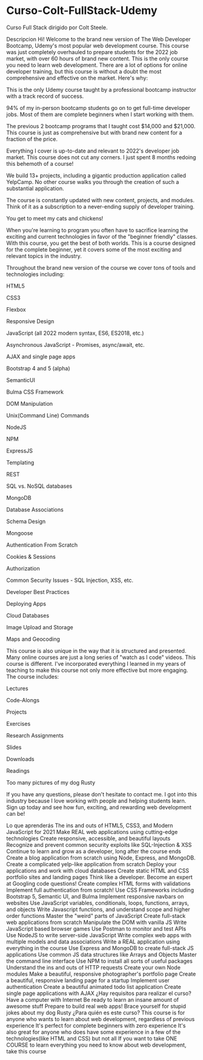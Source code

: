 # Curso-Colt-FullStack-Udemy

Curso Full Stack dirigido por Colt Steele.


Descripcion 
Hi! Welcome to the brand new version of The Web Developer Bootcamp, Udemy's most popular web development course.  This course was just completely overhauled to prepare students for the 2022 job market, with over 60 hours of brand new content. This is the only course you need to learn web development. There are a lot of options for online developer training, but this course is without a doubt the most comprehensive and effective on the market.  Here's why:

This is the only Udemy course taught by a professional bootcamp instructor with a track record of success.

94% of my in-person bootcamp students go on to get full-time developer jobs. Most of them are complete beginners when I start working with them.

The previous 2 bootcamp programs that I taught cost $14,000 and $21,000.  This course is just as comprehensive but with brand new content for a fraction of the price.

Everything I cover is up-to-date and relevant to 2022's developer job market. This course does not cut any corners. I just spent 8 months redoing this behemoth of a course!

We build 13+ projects, including a gigantic production application called YelpCamp. No other course walks you through the creation of such a substantial application.

The course is constantly updated with new content, projects, and modules.  Think of it as a subscription to a never-ending supply of developer training.

You get to meet my cats and chickens!

When you're learning to program you often have to sacrifice learning the exciting and current technologies in favor of the "beginner friendly" classes.  With this course, you get the best of both worlds.  This is a course designed for the complete beginner, yet it covers some of the most exciting and relevant topics in the industry.

Throughout the brand new version of the course we cover tons of tools and technologies including:

HTML5

CSS3

Flexbox

Responsive Design

JavaScript (all 2022 modern syntax, ES6, ES2018, etc.)

Asynchronous JavaScript - Promises, async/await, etc.

AJAX and single page apps

Bootstrap 4 and 5 (alpha)

SemanticUI

Bulma CSS Framework

DOM Manipulation

Unix(Command Line) Commands

NodeJS

NPM

ExpressJS

Templating

REST

SQL vs. NoSQL databases

MongoDB

Database Associations

Schema Design

Mongoose

Authentication From Scratch

Cookies & Sessions

Authorization

Common Security Issues - SQL Injection, XSS, etc.

Developer Best Practices

Deploying Apps

Cloud Databases

Image Upload and Storage

Maps and Geocoding

This course is also unique in the way that it is structured and presented. Many online courses are just a long series of "watch as I code" videos.  This course is different. I've incorporated everything I learned in my years of teaching to make this course not only more effective but more engaging. The course includes:

Lectures

Code-Alongs

Projects

Exercises

Research Assignments

Slides

Downloads

Readings

Too many pictures of my dog Rusty

If you have any questions, please don't hesitate to contact me.  I got into this industry because I love working with people and helping students learn.  Sign up today and see how fun, exciting, and rewarding web development can be!

Lo que aprenderás
The ins and outs of HTML5, CSS3, and Modern JavaScript for 2021
Make REAL web applications using cutting-edge technologies
Create responsive, accessible, and beautiful layouts
Recognize and prevent common security exploits like SQL-Injection & XSS
Continue to learn and grow as a developer, long after the course ends
Create a blog application from scratch using Node, Express, and MongoDB.
Create a complicated yelp-like application from scratch
Deploy your applications and work with cloud databases
Create static HTML and CSS portfolio sites and landing pages
Think like a developer. Become an expert at Googling code questions!
Create complex HTML forms with validations
Implement full authentication from scratch!
Use CSS Frameworks including Bootstrap 5, Semantic UI, and Bulma
Implement responsive navbars on websites
Use JavaScript variables, conditionals, loops, functions, arrays, and objects
Write Javascript functions, and understand scope and higher order functions
Master the "weird" parts of JavaScript
Create full-stack web applications from scratch
Manipulate the DOM with vanilla JS
Write JavaScript based browser games
Use Postman to monitor and test APIs
Use NodeJS to write server-side JavaScript
Write complex web apps with multiple models and data associations
Write a REAL application using everything in the course
Use Express and MongoDB to create full-stack JS applications
Use common JS data structures like Arrays and Objects
Master the command line interface
Use NPM to install all sorts of useful packages
Understand the ins and outs of HTTP requests
Create your own Node modules
Make a beautiful, responsive photographer's portfolio page
Create a beautiful, responsive landing page for a startup
Implement user authentication
Create a beautiful animated todo list application
Create single page applications with AJAX
¿Hay requisitos para realizar el curso?
Have a computer with Internet
Be ready to learn an insane amount of awesome stuff
Prepare to build real web apps!
Brace yourself for stupid jokes about my dog Rusty
¿Para quién es este curso?
This course is for anyone who wants to learn about web development, regardless of previous experience
It's perfect for complete beginners with zero experience
It's also great for anyone who does have some experience in a few of the technologies(like HTML and CSS) but not all
If you want to take ONE COURSE to learn everything you need to know about web development, take this course
